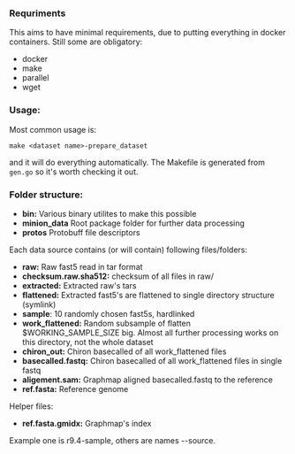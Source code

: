 
### Requriments

This aims to have minimal requirements, due to putting everything in docker containers. Still some are obligatory:

* docker
* make
* parallel
* wget

### Usage:

Most common usage is:
```
make <dataset name>-prepare_dataset
```

and it will do everything automatically. The Makefile is generated from `gen.go` so it's worth checking it out.

### Folder structure:

* **bin:** Various binary utilites to make this possible
* **minion_data** Root package folder for further data processing
* **protos** Protobuff file descriptors

Each data source contains (or will contain) following files/folders:

* **raw:**  Raw fast5 read in tar format
* **checksum.raw.sha512:** checksum of all files in raw/
* **extracted:**  Extracted raw's tars
* **flattened:**  Extracted fast5's are flattened to single directory structure (symlink)
* **sample**: 10 randomly chosen fast5s, hardlinked
* **work_flattened:**  Random subsample of flatten $WORKING_SAMPLE_SIZE big. Almost all further processing works on this directory, not the whole dataset
* **chiron_out:** Chiron basecalled of all work_flattened files
* **basecalled.fastq:** Chiron basecalled of all work_flattened files in single fastq
* **aligement.sam:** Graphmap aligned basecalled.fastq to the reference
* **ref.fasta:** Reference genome

Helper files:
* **ref.fasta.gmidx:** Graphmap's index

Example one is r9.4-sample, others are names <chemistry>-<specie>-source.
